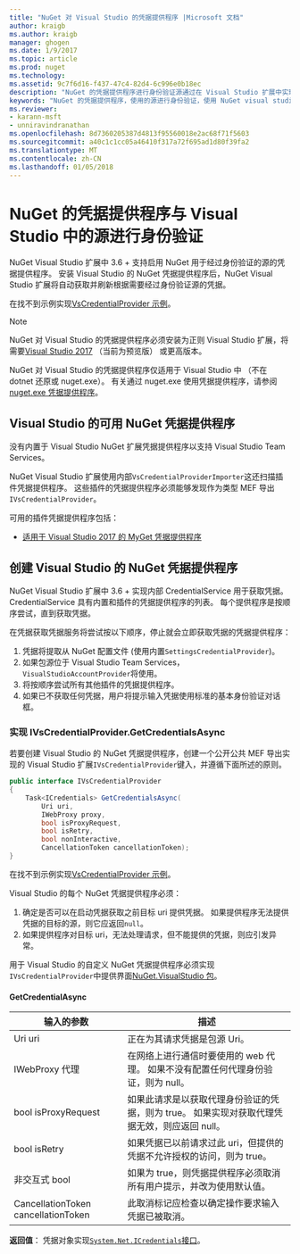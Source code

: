 ```yaml
---
title: "NuGet 对 Visual Studio 的凭据提供程序 |Microsoft 文档"
author: kraigb
ms.author: kraigb
manager: ghogen
ms.date: 1/9/2017
ms.topic: article
ms.prod: nuget
ms.technology: 
ms.assetid: 9c7f6d16-f437-47c4-82d4-6c996e0b18ec
description: "NuGet 的凭据提供程序进行身份验证源通过在 Visual Studio 扩展中实现该 IVsCredentialProvider 接口。"
keywords: "NuGet 的凭据提供程序，使用的源进行身份验证，使用 NuGet visual studio 扩展库进行身份验证"
ms.reviewer:
- karann-msft
- unniravindranathan
ms.openlocfilehash: 8d7360205387d4813f95560018e2ac68f71f5603
ms.sourcegitcommit: a40c1c1cc05a46410f317a72f695ad1d80f39fa2
ms.translationtype: MT
ms.contentlocale: zh-CN
ms.lasthandoff: 01/05/2018
---
```

# <a name="authenticating-feeds-in-visual-studio-with-nuget-credential-providers"></a>NuGet 的凭据提供程序与 Visual Studio 中的源进行身份验证

NuGet Visual Studio 扩展中 3.6 + 支持启用 NuGet 用于经过身份验证的源的凭据提供程序。
安装 Visual Studio 的 NuGet 凭据提供程序后，NuGet Visual Studio 扩展将自动获取并刷新根据需要经过身份验证源的凭据。

在找不到示例实现[VsCredentialProvider 示例](https://github.com/NuGet/Samples/tree/master/VsCredentialProvider)。

> [!Note]
> NuGet 对 Visual Studio 的凭据提供程序必须安装为正则 Visual Studio 扩展，将需要[Visual Studio 2017](https://aka.ms/vs/15/preview/vs_enterprise) （当前为预览版） 或更高版本。
>
> NuGet 对 Visual Studio 的凭据提供程序仅适用于 Visual Studio 中 （不在 dotnet 还原或 nuget.exe）。 有关通过 nuget.exe 使用凭据提供程序，请参阅[nuget.exe 凭据提供程序](nuget-exe-Credential-providers.md)。

## <a name="available-nuget-credential-providers-for-visual-studio"></a>Visual Studio 的可用 NuGet 凭据提供程序

没有内置于 Visual Studio NuGet 扩展凭据提供程序以支持 Visual Studio Team Services。

NuGet Visual Studio 扩展使用内部`VsCredentialProviderImporter`这还扫描插件凭据提供程序。 这些插件的凭据提供程序必须能够发现作为类型 MEF 导出`IVsCredentialProvider`。

可用的插件凭据提供程序包括：

- [适用于 Visual Studio 2017 的 MyGet 凭据提供程序](http://docs.myget.org/docs/reference/credential-provider-for-visual-studio)

## <a name="creating-a-nuget-credential-provider-for-visual-studio"></a>创建 Visual Studio 的 NuGet 凭据提供程序

NuGet Visual Studio 扩展中 3.6 + 实现内部 CredentialService 用于获取凭据。 CredentialService 具有内置和插件的凭据提供程序的列表。 每个提供程序是按顺序尝试，直到获取凭据。

在凭据获取凭据服务将尝试按以下顺序，停止就会立即获取凭据的凭据提供程序：

1. 凭据将提取从 NuGet 配置文件 (使用内置`SettingsCredentialProvider`)。
1. 如果包源位于 Visual Studio Team Services，`VisualStudioAccountProvider`将使用。
1. 将按顺序尝试所有其他插件的凭据提供程序。
1. 如果已不获取任何凭据，用户将提示输入凭据使用标准的基本身份验证对话框。

### <a name="implementing-ivscredentialprovidergetcredentialsasync"></a>实现 IVsCredentialProvider.GetCredentialsAsync

若要创建 Visual Studio 的 NuGet 凭据提供程序，创建一个公开公共 MEF 导出实现的 Visual Studio 扩展`IVsCredentialProvider`键入，并遵循下面所述的原则。

```cs
public interface IVsCredentialProvider
{
    Task<ICredentials> GetCredentialsAsync(
        Uri uri,
        IWebProxy proxy,
        bool isProxyRequest,
        bool isRetry,
        bool nonInteractive,
        CancellationToken cancellationToken);
}
```

在找不到示例实现[VsCredentialProvider 示例](https://github.com/NuGet/Samples/tree/master/VsCredentialProvider)。

Visual Studio 的每个 NuGet 凭据提供程序必须：

1. 确定是否可以在启动凭据获取之前目标 uri 提供凭据。 如果提供程序无法提供凭据的目标的源，则它应返回`null`。
1. 如果提供程序对目标 uri，无法处理请求，但不能提供的凭据，则应引发异常。

用于 Visual Studio 的自定义 NuGet 凭据提供程序必须实现`IVsCredentialProvider`中提供界面[NuGet.VisualStudio 包](https://www.nuget.org/packages/NuGet.VisualStudio/)。

#### <a name="getcredentialasync"></a>GetCredentialAsync

| 输入的参数 |描述|
| ----------------|-----------|
| Uri uri | 正在为其请求凭据是包源 Uri。|
| IWebProxy 代理 | 在网络上进行通信时要使用的 web 代理。 如果不没有配置任何代理身份验证，则为 null。 |
| bool isProxyRequest | 如果此请求是以获取代理身份验证的凭据，则为 true。 如果实现对获取代理凭据无效，则应返回 null。 |
| bool isRetry | 如果凭据已以前请求过此 uri，但提供的凭据不允许授权的访问，则为 true。 |
| 非交互式 bool | 如果为 true，则凭据提供程序必须取消所有用户提示，并改为使用默认值。 |
| CancellationToken cancellationToken | 此取消标记应检查以确定操作要求输入凭据已被取消。 |

**返回值**： 凭据对象实现[`System.Net.ICredentials`接口](/dotnet/api/system.net.icredentials?view=netstandard-2.0)。
